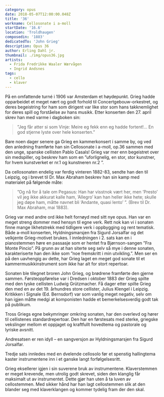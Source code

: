 ```yaml
---
category: opus
date: 2018-05-07T12:00:00.048Z
title: '36'
workname: Cellosonate i a-moll
startDate: '16.6'
location: 'Troldhaugen'
composedin: '1883'
dedicatedTo: 'John Grieg'
description: Opus 36
author: Erling Dahl jr.
thumbnail: ./img/opus36.jpg
artists:
  - Frida Fredrikke Waaler Wærvågen
  - Ingrid Andsnes
tags:
  - cello
  - klaver
---
```

På en omfattende turné i 1906 var Amsterdam et høydepunkt. Grieg hadde opparbeidet et meget nært og godt forhold til Concertgebouw-orkestret, og deres begeistring for ham som dirigent var like stor som hans takknemlighet for deres spill og forståelse av hans musikk. Etter konserten den 27. april skrev han med varme i dagboken sin:  

> ”Jeg får atter si som Vinje: Meire eg fekk enn eg hadde fortent!… En god stjerne lyste over hele konserten.”

Bare noen dager senere ga Grieg en kammerkonsert i samme by, og ved den anledning framførte han sin Cellosonate i a-moll, op.36 sammen med den unge, spanske cellisten Pablo Casals! Grieg var mer enn begeistret over sin medspiller, og beskrev ham som en ”uforlignelig, en stor, stor kunstner, for hvem kunstverket er nr.1 og kunstneren nr.2 ”.

Da cellosonaten endelig var ferdig vinteren 1882-83, sendte han den til Leipzig, og i brevet til Dr. Max Abraham beskrev han sin kamp med materialet på følgende måte:  

> ”Og nå for å tale om Pegasus: Han har visstnok vært her, men ’Presto’ vil jeg ikke akkurat kalle ham, ’Allegro’ kan han heller ikke hete; skulle jeg døpe ham, måtte navnet bli ’Andante, quasi lento’ ”. (Brev til Dr. Max Abraham, mai 1883).

Grieg var med andre ord ikke helt fornøyd med sitt nye opus. Han var en meget streng dommer med hensyn til egne verk. Rett nok kan vi i sonaten finne mange likhetstrekk med tidligere verk i oppbygging og rent tematisk. Både a-moll konserten, Hyldningsmarsjen fra Sigurd Jorsalfar og det velkjente Grieg-motivet brukes. I innledningen i 2. sats kan en i pianostemmen høre en passasje som er hentet fra Bjørnson-sangen ”Fra Monte Pincio”. På grunn av at han siterte seg selv så mye i denne sonaten, karakteriserte han den ikke som ”noe fremskritt i min utvikling.”. Men ser en på den uavhengig av dette, har Grieg laget en meget god sonate til et kammermusikkinstrument som ikke har alt for stort repertoar.

Sonaten ble tilegnet broren John Grieg, og brødrene framførte den gjerne sammen. Førsteoppførelse var i Dredsen i oktober 1883 der Grieg spilte med den tyske cellisten Ludwig Grützmacher. Få dager etter spilte Grieg den med en av det 19. århundres store cellister, Julius Klengel i Leipzig. Kritikken i Signale (Ed. Bernsdorf) var som vanlig meget negativ, selv om han igjen måtte medgi at komponisten hadde et bemerkelsesverdig godt tak på publikum.

Tross Griegs egne bekymringer omkring sonaten, har den overlevd og hører til cellistenes standardrepertoar. Den har en førstesats med sterke, griegske vekslinger mellom et oppjaget og kraftfullt hovedtema og pastorale og lyriske avsnitt.

Andresatsen er ren idyll – en sangversjon av Hyldningsmarsjen fra Sigurd Jorsalfar.

Tredje sats innledes med en dvelende cellosolo før et spenstig hallingtema kaster instrumentene inn i et ganske langt forfølgelsesritt.

Grieg eksellerer igjen i sin suverene bruk av instrumentene. Klaverstemmen er meget krevende, men utrolig godt skrevet, siden den klanglig får maksimalt ut av instrumentet. Dette gjør han uten å ta luven av cellostemmen. Med sikker hånd har han lagt cellostemmen slik at den blander seg med klaverklangen og kommer tydelig fram der den skal.
